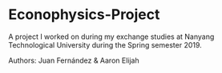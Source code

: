 # Econophysics-Project

A project I worked on during my exchange studies at Nanyang Technological University during the Spring semester 2019.

Authors: Juan Fernández & Aaron Elijah
